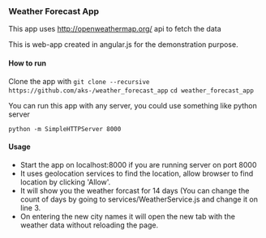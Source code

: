 ### Weather Forecast App
This app uses http://openweathermap.org/ api to fetch the data

This is web-app created in angular.js for the demonstration purpose.

#### How to run
Clone the app with 
`git clone --recursive https://github.com/aks-/weather_forecast_app`
`cd weather_forecast_app`

You can run this app with any server, you could use something like python
server

`python -m SimpleHTTPServer 8000`

#### Usage
* Start the app on localhost:8000 if you are running server on port 8000
* It uses geolocation services to find the location, allow browser to find location by clicking 'Allow'.
* It will show you the weather forcast for 14 days (You can change the count of days by going to services/WeatherService.js and change it on line 3.
* On entering the new city names it will open the new tab with the weather data without reloading the page.
